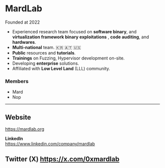 # **MardLab**
Founded at 2022

- Experienced research team focused on **software binary**, and **virtualization framework binary exploitations** , **code auditing**, and **hardwares**. 
- **Multi-national** team. 🇰🇷 🇦🇹 🇺🇸 
- **Public** resources and **tutorials**.
- **Trainings** on Fuzzing, Hypervisor development on-site.
- Developing **enterprise** solutions. 
- Affiliated with **Low Level Land** (LLL)  community.

### Members

- Mard
- Nop   

---------------------------------------------------------------------------------------------------------
## **Website**                       
https://mardlab.org     

**LinkedIn**                                                            
https://www.linkedin.com/company/mardlab  

**Twitter (X)** 
https://x.com/0xmardlab
---------------------------------------------------------------------------------------------------------
